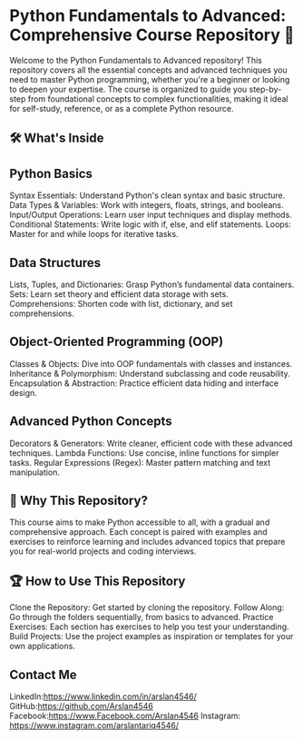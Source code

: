 # Python Fundamentals to Advanced: Comprehensive Course Repository 🐍
Welcome to the Python Fundamentals to Advanced repository! This repository covers all the essential concepts and advanced techniques you need to master Python programming, whether you're a beginner or looking to deepen your expertise. The course is organized to guide you step-by-step from foundational concepts to complex functionalities, making it ideal for self-study, reference, or as a complete Python resource.

## 🛠️ What's Inside
## Python Basics
Syntax Essentials: Understand Python's clean syntax and basic structure.
Data Types & Variables: Work with integers, floats, strings, and booleans.
Input/Output Operations: Learn user input techniques and display methods.
Conditional Statements: Write logic with if, else, and elif statements.
Loops: Master for and while loops for iterative tasks.

## Data Structures
Lists, Tuples, and Dictionaries: Grasp Python’s fundamental data containers.
Sets: Learn set theory and efficient data storage with sets.
Comprehensions: Shorten code with list, dictionary, and set comprehensions.

## Object-Oriented Programming (OOP)
Classes & Objects: Dive into OOP fundamentals with classes and instances.
Inheritance & Polymorphism: Understand subclassing and code reusability.
Encapsulation & Abstraction: Practice efficient data hiding and interface design.

## Advanced Python Concepts
Decorators & Generators: Write cleaner, efficient code with these advanced techniques.
Lambda Functions: Use concise, inline functions for simpler tasks.
Regular Expressions (Regex): Master pattern matching and text manipulation.

## 🎯 Why This Repository?
This course aims to make Python accessible to all, with a gradual and comprehensive approach. Each concept is paired with examples and exercises to reinforce learning and includes advanced topics that prepare you for real-world projects and coding interviews.

## 🏆 How to Use This Repository
Clone the Repository: Get started by cloning the repository.
Follow Along: Go through the folders sequentially, from basics to advanced.
Practice Exercises: Each section has exercises to help you test your understanding.
Build Projects: Use the project examples as inspiration or templates for your own applications.

## Contact Me

LinkedIn:https://www.linkedin.com/in/arslan4546/
GitHub:https://github.com/Arslan4546
Facebook:https://www.Facebook.com/Arslan4546
Instagram: https://www.instagram.com/arslantariq4546/

